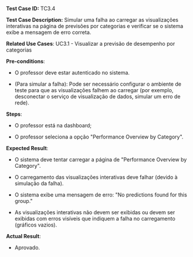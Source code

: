 **Test Case ID:** TC3.4

**Test Case Description:** Simular uma falha ao carregar as visualizações interativas na página de previsões por categorias e verificar se o sistema exibe a mensagem de erro correta.

**Related Use Cases**: UC3.1 - Visualizar a previsão de desempenho por categorias

**Pre-conditions**:

- O professor deve estar autenticado no sistema.

- (Para simular a falha): Pode ser necessário configurar o ambiente de teste para que as visualizações falhem ao carregar (por exemplo, desconectar o serviço de visualização de dados, simular um erro de rede).

**Steps**:

- O professor está na dashboard;

- O professor seleciona a opção "Performance Overview by Category".

**Expected Result**:

- O sistema deve tentar carregar a página de "Performance Overview by Category".

- O carregamento das visualizações interativas deve falhar (devido à simulação da falha).

- O sistema exibe uma mensagem de erro: "No predictions found for this group."

- As visualizações interativas não devem ser exibidas ou devem ser exibidas com erros visíveis que indiquem a falha no carregamento (gráficos vazios).

**Actual Result**:

- Aprovado.